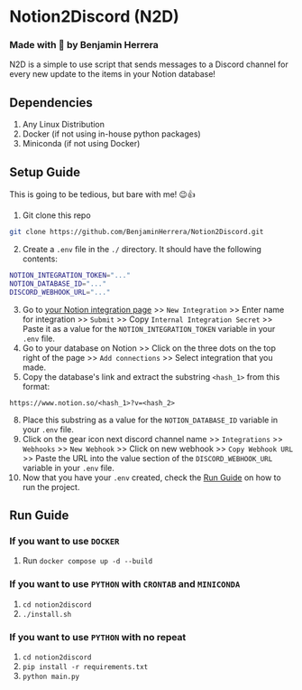 # Notion2Discord (N2D)
### Made with 💖 by Benjamin Herrera
N2D is a simple to use script that sends messages to a Discord channel for every
new update to the items in your Notion database!

## Dependencies
1. Any Linux Distribution
2. Docker (if not using in-house python packages)
3. Miniconda (if not using Docker)

## Setup Guide
This is going to be tedious, but bare with me! 😉👍
1. Git clone this repo
```bash
git clone https://github.com/BenjaminHerrera/Notion2Discord.git
```
2. Create a `.env` file in the `./` directory. It should have the following contents:
```bash
NOTION_INTEGRATION_TOKEN="..."
NOTION_DATABASE_ID="..."
DISCORD_WEBHOOK_URL="..."
```
3. Go to [your Notion integration page](https://www.notion.so/my-integrations) >>
`New Integration` >> Enter name for integration >> `Submit` >> Copy `Internal Integration Secret` >> Paste it as a value for the `NOTION_INTEGRATION_TOKEN` variable in
your `.env` file.
5. Go to your database on Notion >> Click on the three dots on the top right
of the page >> `Add connections` >> Select integration that you made.
7. Copy the database's link and extract the substring `<hash_1>` from this format:
```
https://www.notion.so/<hash_1>?v=<hash_2>
```
8. Place this substring as a value for the `NOTION_DATABASE_ID` variable in your
`.env` file.
9. Click on the gear icon next discord channel name >> `Integrations` >> `Webhooks` >> `New Webhook` >> Click on new webhook >> `Copy Webhook URL` >> Paste the URL into the value section of the `DISCORD_WEBHOOK_URL` variable in your `.env` file.
13. Now that you have your `.env` created, check the [Run Guide](https://github.com/BenjaminHerrera/Notion2Discord#run-guide) on how to
run the project.

## Run Guide

### If you want to use `DOCKER`

1. Run `docker compose up -d --build`

### If you want to use `PYTHON` with `CRONTAB` and `MINICONDA`

1. `cd notion2discord`
3. `./install.sh`

### If you want to use `PYTHON` with no repeat

1. `cd notion2discord`
2. `pip install -r requirements.txt`
3. `python main.py`